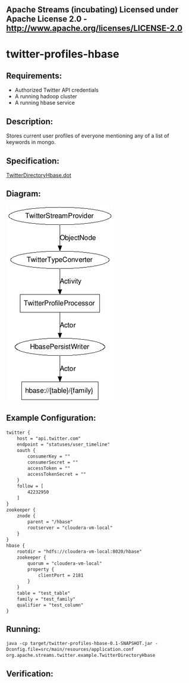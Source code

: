 Apache Streams (incubating)
Licensed under Apache License 2.0 - http://www.apache.org/licenses/LICENSE-2.0
--------------------------------------------------------------------------------

twitter-profiles-hbase
==============================

Requirements:
-------------
 - Authorized Twitter API credentials
 - A running hadoop cluster
 - A running hbase service

Description:
------------
Stores current user profiles of everyone mentioning any of a list of keywords in mongo.

Specification:
-----------------

[TwitterDirectoryHbase.dot](src/main/resources/TwitterDirectoryHbase.dot "TwitterGardenhoseElasticsearch.dot" )

Diagram:
-----------------

![TwitterDirectoryHbase.png](./TwitterDirectoryHbase.png?raw=true)

Example Configuration:
----------------------

    twitter {
        host = "api.twitter.com"
        endpoint = "statuses/user_timeline"
        oauth {
            consumerKey = ""
            consumerSecret = ""
            accessToken = ""
            accessTokenSecret = ""
        }
        follow = [
            42232950
        ]
    }
    zookeeper {
        znode {
            parent = "/hbase"
            rootserver = "cloudera-vm-local"
        }
    }
    hbase {
        rootdir = "hdfs://cloudera-vm-local:8020/hbase"
        zookeeper {
            quorum = "cloudera-vm-local"
            property {
                clientPort = 2181
            }
        }
        table = "test_table"
        family = "test_family"
        qualifier = "test_column"
    }

Running:
--------

    java -cp target/twitter-profiles-hbase-0.1-SNAPSHOT.jar -Dconfig.file=src/main/resources/application.conf org.apache.streams.twitter.example.TwitterDirectoryHbase

Verification:
-------------
